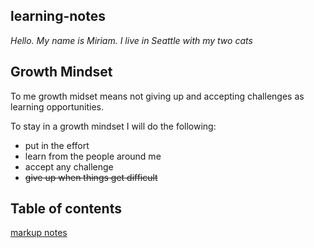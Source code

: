 ## learning-notes
*Hello. My name is Miriam. I live in Seattle with my two cats*

## Growth Mindset
To me growth midset means not giving up and accepting challenges as learning opportunities.

To stay in a growth mindset I will do the following:

- put in the effort
- learn from the people around me
- accept any challenge
- ~~give up when things get difficult~~


## Table of contents
[markup notes](markup.md)
